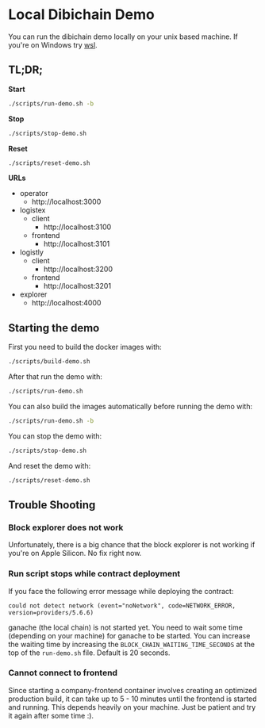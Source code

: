 # Local Dibichain Demo

You can run the dibichain demo locally on your unix based machine. If you're on Windows try [wsl](https://docs.microsoft.com/en-gb/windows/wsl/install).

## TL;DR;

**Start**
```bash
./scripts/run-demo.sh -b
```

**Stop**
```bash
./scripts/stop-demo.sh
```

**Reset**
```bash
./scripts/reset-demo.sh
```

**URLs**

- operator
  - http://localhost:3000
- logistex
  - client
    - http://localhost:3100
  - frontend
    - http://localhost:3101
- logistly
  - client
    - http://localhost:3200
  - frontend
    - http://localhost:3201
- explorer
  - http://localhost:4000

## Starting the demo
First you need to build the docker images with:
```bash
./scripts/build-demo.sh
```

After that run the demo with:
```bash
./scripts/run-demo.sh
```

You can also build the images automatically before running the demo with:
```bash
./scripts/run-demo.sh -b
```

You can stop the demo with:
```bash
./scripts/stop-demo.sh
```

And reset the demo with:
```bash
./scripts/reset-demo.sh
```


## Trouble Shooting

### Block explorer does not work

Unfortunately, there is a big chance that the block explorer is not working if you're on Apple Silicon. No fix right now.


### Run script stops while contract deployment

If you face the following error message while deploying the contract:
```
could not detect network (event="noNetwork", code=NETWORK_ERROR, version=providers/5.6.6)
```
ganache (the local chain) is not started yet. You need to wait some time (depending on your machine) for ganache to be started. You can increase the waiting time by increasing the `BLOCK_CHAIN_WAITING_TIME_SECONDS` at the top of the `run-demo.sh` file. Default is 20 seconds.


### Cannot connect to frontend

Since starting a company-frontend container involves creating an optimized production build, it can take up to 5 - 10 minutes until the frontend is started and running. This depends heavily on your machine. Just be patient and try it again after some time :).